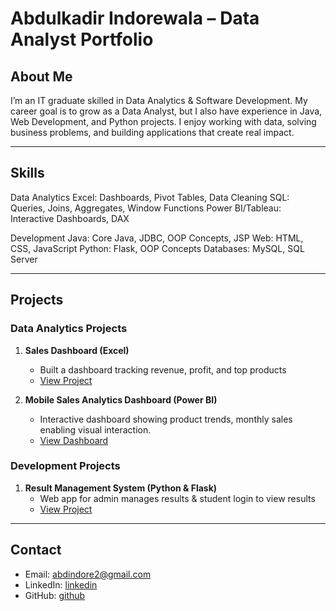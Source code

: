 # Abdulkadir Indorewala – Data Analyst Portfolio

## About Me
I’m an IT graduate skilled in Data Analytics & Software Development.
My career goal is to grow as a Data Analyst, but I also have experience in Java, Web Development, and Python projects.
I enjoy working with data, solving business problems, and building applications that create real impact.

---

## Skills
Data Analytics
Excel: Dashboards, Pivot Tables, Data Cleaning
SQL: Queries, Joins, Aggregates, Window Functions
Power BI/Tableau: Interactive Dashboards, DAX

Development
Java: Core Java, JDBC, OOP Concepts, JSP
Web: HTML, CSS, JavaScript
Python: Flask, OOP Concepts
Databases: MySQL, SQL Server

---

## Projects

### Data Analytics Projects
1. **Sales Dashboard (Excel)**  
   - Built a dashboard tracking revenue, profit, and top products  
   - [View Project](https://docs.google.com/spreadsheets/d/1oZKFIinJtNW20yuQqw1Lcu1YOvz7Vn8C/edit?usp=drive_link&ouid=108335137109364400473&rtpof=true&sd=true)

2. **Mobile Sales Analytics Dashboard (Power BI)**  
   - Interactive dashboard showing product trends, monthly sales enabling visual interaction.  
   - [View Dashboard](https://drive.google.com/drive/folders/1c3DY63NA26GxR4wZbPTGHzORUSeBEVMV?usp=drive_link)


### Development Projects
1. **Result Management System (Python & Flask)**  
   - Web app for admin manages results & student login to view results  
   - [View Project](https://github.com/abd276/RESULT-MANAGEMENT)

---

## Contact
- Email: abdindore2@gmail.com
- LinkedIn: [linkedin](https://www.linkedin.com/in/abdulkadir-indorewala-17859b288?utm_source=share&utm_campaign=share_via&utm_content=profile&utm_medium=android_app)  
- GitHub: [github](https://github.com/abd276)

